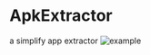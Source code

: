 # ApkExtractor
a simplify app extractor
![example](https://github.com/zjkhiyori/ApkExtractorMD/blob/master/example/example.gif)
